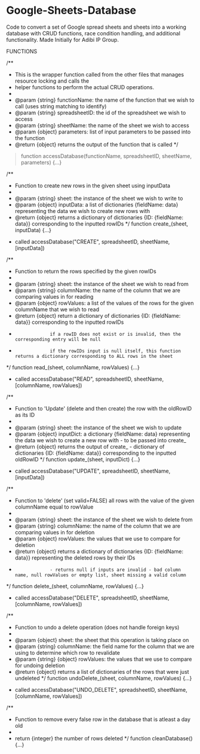 # Google-Sheets-Database
Code to convert a set of Google spread sheets and sheets into a working database with CRUD functions, race condition handling, and additional functionality. Made Initially for Adibi IP Group.

FUNCTIONS

/**
 * This is the wrapper function called from the other files that manages resource locking and calls the
 * helper functions to perform the actual CRUD operations.
 *
 * @param {string} functionName: the name of the function that we wish to call (uses string matching to identify)
 * @param {string} spreadsheetID: the id of the spreadsheet we wish to access
 * @param {string} sheetName: the name of the sheet we wish to access
 * @param {object} parameters: list of input parameters to be passed into the function
 * @return {object} returns the output of the function that is called
 */
>function accessDatabase(functionName, spreadsheetID, sheetName, parameters) {...} 


/**
 * Function to create new rows in the given sheet using inputData
 *
 * @param {string} sheet: the instance of the sheet we wish to write to
 * @param {object} inputData: a list of dictionaries {fieldName: data} representing the data we wish to create new rows with
 * @return {object} returns a dictionary of dictionaries {ID: {fieldName: data}} corresponding to the inputted rowIDs
 */
function create_(sheet, inputData) {...}
- called accessDatabase("CREATE", spreadsheetID, sheetName, [inputData])

/**
 * Function to return the rows specified by the given rowIDs
 *
 * @param {string} sheet: the instance of the sheet we wish to read from
 * @param {string} columnName: the name of the column that we are comparing values in for reading
 * @param {object} rowValues: a list of the values of the rows for the given columnName that we wish to read
 * @return {object} return a dictionary of dictionaries {ID: {fieldName: data}} corresponding to the inputted rowIDs
 *                  if a rowID does not exist or is invalid, then the corresponding entry will be null
 *                  if the rowIDs input is null itself, this function returns a dictionary corresponding to ALL rows in the sheet
 */
function read_(sheet, columnName, rowValues) {...}
- called accessDatabase("READ", spreadsheetID, sheetName, [columnName, rowValues])

/**
 * Function to 'Update' (delete and then create) the row with the oldRowID as its ID
 *
 * @param {string} sheet: the instance of the sheet we wish to update
 * @param {object} inputDict: a dictionary {fieldName: data} representing the data we wish to create a new row with - to be passed into create_
 * @return {object} returns the output of create_ - dictionary of dictionaries {ID: {fieldName: data}} corresponding to the inputted oldRowID
 */
function update_(sheet, inputDict) {...}
- called accessDatabase("UPDATE", spreadsheetID, sheetName, [inputData])

/**
 * Function to 'delete' (set valid=FALSE) all rows with the value of the given columnName equal to rowValue
 *
 * @param {string} sheet: the instance of the sheet we wish to delete from
 * @param {string} columnName: the name of the column that we are comparing values in for deletion
 * @param {object} rowValues: the values that we use to compare for deletion
 * @return {object} returns a dictionary of dictionaries {ID: {fieldName: data}} representing the deleted rows by their IDs
 *                  - returns null if inputs are invalid - bad column name, null rowValues or empty list, sheet missing a valid column 
 */
function delete_(sheet, columnName, rowValues) {...}
- called accessDatabase("DELETE", spreadsheetID, sheetName, [columnName, rowValues])

/**
 * Function to undo a delete operation (does not handle foreign keys)
 *
 * @param {object} sheet: the sheet that this operation is taking place on
 * @param {string} columnName: the field name for the column that we are using to determine which row to revalidate
 * @param {string} {object} rowValues: the values that we use to compare for undoing deletion
 * @return {object} returns a list of dictionaries of the rows that were just undeleted
 */
function undoDelete_(sheet, columnName, rowValues) {...}
- called accessDatabase("UNDO_DELETE", spreadsheetID, sheetName, [columnName, rowValues])

/**
 * Function to remove every false row in the database that is atleast a day old
 * 
 * return {integer} the number of rows deleted 
 */
function cleanDatabase() {...}
